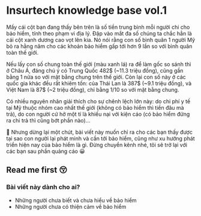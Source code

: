# Insurtech knowledge base vol.1
Mấy cái cột bạn đang thấy bên trên là số tiền trung bình mỗi người chi cho bảo hiểm, tính theo phạm vi địa lý. Đập vào mắt đa số chúng ta chắc hẳn là cái cột xanh dương cao vọt lên kia. Nó nói rằng con số bình quân 1 người Mỹ bỏ ra hằng năm cho các khoản bảo hiểm gấp tới hơn 9 lần so với bình quân toàn thế giới.

Nếu lấy con số chung toàn thế giới (màu xanh lá) ra để làm gốc so sánh thì ở Châu Á, đáng chú ý có Trung Quốc 482$ (~11.3 triệu đồng), cũng gần bằng 1 nửa so với mặt bằng chung trên thế giới. Còn lại con số này ở các quốc gia khác đều rất khiêm tốn: của Thái Lan là 387$ (~9.1 triệu đồng), và Việt Nam là 87$ (~2 triệu đồng), chỉ bằng 1/10 so với mặt bằng chung.

Có nhiều nguyên nhân giải thích cho sự chênh lệch lớn này: do chi phí y tế tại Mỹ thuộc nhóm cao nhất thế giới (không có bảo hiểm thì tiền đâu mà trả), do con người cứ hở một tí là khiếu nại với kiện cáo (có bảo hiểm đứng ra chi trả thì cũng bớt phần nào)… 

🛑 Nhưng dừng lại một chút, bài viết này muốn chỉ ra cho các bạn thấy được tại sao con người lại phát minh và cần tới bảo hiểm, cũng như xu hướng phát triển hiện nay của bảo hiểm là gì. 
Đừng chuyển kênh nhé, tôi sẽ trở lại với các bạn sau phần quảng cáo 😀

## Read me first 😚
### Bài viết này dành cho ai?
- Những người chưa biết và chưa hiểu về bảo hiểm
- Những người chưa có thiện cảm về bảo hiểm
